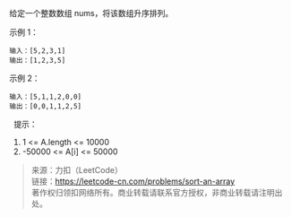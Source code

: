 给定一个整数数组 nums，将该数组升序排列。

示例 1：
```
输入：[5,2,3,1]
输出：[1,2,3,5]
```

示例 2：
```
输入：[5,1,1,2,0,0]
输出：[0,0,1,1,2,5]
```
 
提示：
1. 1 <= A.length <= 10000
2. -50000 <= A[i] <= 50000

> 来源：力扣（LeetCode）  
> 链接：https://leetcode-cn.com/problems/sort-an-array  
> 著作权归领扣网络所有。商业转载请联系官方授权，非商业转载请注明出处。  
